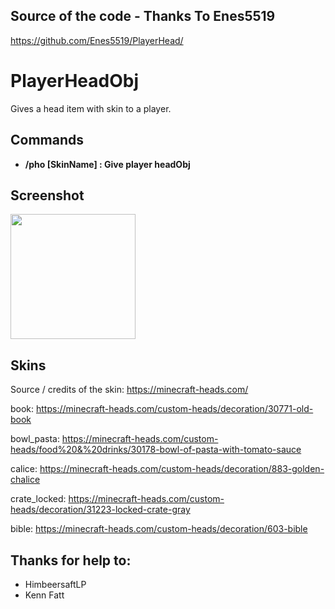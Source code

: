 ## Source of the code - Thanks To Enes5519
https://github.com/Enes5519/PlayerHead/

# PlayerHeadObj
Gives a head item with skin to a player.   
  
## Commands  
- **/pho [SkinName] : Give player headObj**
  
## Screenshot 
<img height=200 src="https://i.ibb.co/9wq4s7R/playerheadobj-V1.png" />

## Skins
Source / credits of the skin: https://minecraft-heads.com/

book: https://minecraft-heads.com/custom-heads/decoration/30771-old-book

bowl_pasta: https://minecraft-heads.com/custom-heads/food%20&%20drinks/30178-bowl-of-pasta-with-tomato-sauce

calice: https://minecraft-heads.com/custom-heads/decoration/883-golden-chalice

crate_locked: https://minecraft-heads.com/custom-heads/decoration/31223-locked-crate-gray

bible: https://minecraft-heads.com/custom-heads/decoration/603-bible


## Thanks for help to:
- HimbeersaftLP
- Kenn Fatt
